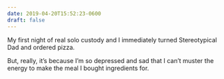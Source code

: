 ```yaml
---
date: 2019-04-20T15:52:23-0600
draft: false
---
```


My first night of real solo custody and I immediately turned Stereotypical Dad and ordered pizza.

But, really, it’s because I’m so depressed and sad that I can’t muster the energy to make the meal I bought ingredients for.

